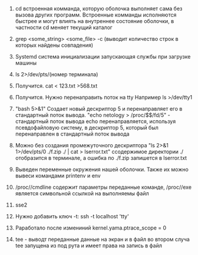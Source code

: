 1. cd встроенная комманда, которую оболочка выполняет сама без вызова других программ.
Встроенные комманды исполняются быстрее и могут влиять на внутреннее состояние оболочки, в частности cd меняет текущий каталог

2. grep <some_string> <some_file> -c (выводит количество строк в которых найдены совпадения)

3. Systemd система инициализации запускающая службы при загрузке машины

4. ls 2>/dev/pts/(номер терминала)

5. Получится. cat < 123.txt >568.txt

6. Получится. Нужно перенаправить поток на tty
Например ls >/dev/tty1

7. "bash 5>&1" Создает новый дескриптор 5 и перенаправляет его в стандартный поток вывода.
"echo netology > /proc/$$/fd/5" - стандартный поток вывода echo перенаправляется,
используя псевдофайловую систему, в дескриптор 5, который был перенаправлен в стандартный поток вывода

8. Можно без создания промежуточного дескриптора  "ls 2>&1 1>/dev/pts/0 ./f.zip ./ | cat > lserror.txt"
ссодержимое директории ./ отобразится в терминале, а ошибка по ./f.zip запишется в lserror.txt

9. Выведен переменные окружения нашей оболочки. Также их можно вывеси командами printenv и env

10. /proc/<PID>/cmdline содержит параметры переданные команде,
/proc/<PID>/exe является символьной ссылкой на выполняемы файл

11. sse2

12. Нужно добавить ключ -t:  ssh -t localhost 'tty'

13. Pаработало после измениний kernel.yama.ptrace_scope = 0 

14. tee - выводт переданные данные на экран и в файл
 во втором случа tee запущена из под рута и имеет права на запись в файл

